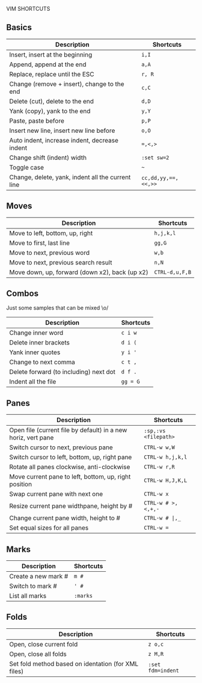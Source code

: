 VIM SHORTCUTS


Basics
------

Description | Shortcuts
----------- | ---------
Insert, insert at the beginning | `i,I`
Append, append at the end | `a,A`
Replace, replace until the ESC | `r, R`
Change (remove + insert), change to the end | `c,C`
Delete (cut), delete to the end | `d,D`
Yank (copy), yank to the end | `y,Y`
Paste, paste before | `p,P`
Insert new line, insert new line before | `o,O`
Auto indent, increase indent, decrease indent | `=,<,>`
Change shift (indent) width | `:set sw=2`
Toggle case | `~`
Change, delete, yank, indent all the current line | `cc,dd,yy,==,<<,>>`


Moves
-----

Description | Shortcuts
----------- | ---------
Move to left, bottom, up, right | `h,j,k,l`
Move to first, last line | `gg,G`
Move to next, previous word | `w,b`
Move to next, previous search result | `n,N`
Move down, up, forward (down x2), back (up x2) | `CTRL-d,u,F,B`


Combos
------
Just some samples that can be mixed \o/

Description | Shortcuts
----------- | ---------
Change inner word | `c i w`
Delete inner brackets | `d i (`
Yank inner quotes | `y i '`
Change to next comma | `c t ,`
Delete forward (to including) next dot | `d f .`
Indent all the file | `gg = G`


Panes
-----

Description | Shortcuts
----------- | ---------
Open file (current file by default) in a new horiz, vert pane | `:sp,:vs <filepath>`
Switch cursor to next, previous pane | `CTRL-w w,W`
Switch cursor to left, bottom, up, right pane | `CTRL-w h,j,k,l`     
Rotate all panes clockwise, anti-clockwise | `CTRL-w r,R`
Move current pane to left, bottom, up, right position | `CTRL-w H,J,K,L`
Swap current pane with next one | `CTRL-w x`
Resize current pane widthpane, height by # | `CTRL-w # >,<,+,-`
Change current pane width, height to # | `CTRL-w # \|,_`
Set equal sizes for all panes | `CTRL-w =`


Marks
-----

Description | Shortcuts
----------- | ---------
Create a new mark # | `m #`
Switch to mark # | `' #`
List all marks | `:marks`


Folds
-----

Description | Shortcuts
----------- | ---------
Open, close current fold | `z o,c`
Open, close all folds | `z M,R`
Set fold method based on identation (for XML files) | `:set fdm=indent`
